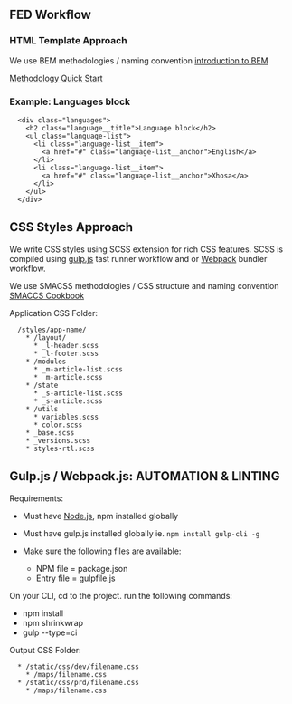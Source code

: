 FED Workflow
------------------

### HTML Template Approach
  We use BEM methodologies / naming convention
  [introduction to BEM](http://getbem.com/introduction/)

  [Methodology Quick Start](https://en.bem.info/methodology/quick-start/)


### Example: Languages block
  ```
    <div class="languages">
      <h2 class="language__title">Language block</h2>
      <ul class="language-list">
        <li class="language-list__item">
          <a href="#" class="language-list__anchor">English</a>
        </li>
        <li class="language-list__item">
          <a href="#" class="language-list__anchor">Xhosa</a>
        </li>
      </ul>
    </div>
  ```

## CSS Styles Approach
  We write CSS styles using SCSS extension for rich CSS features.
  SCSS is compiled using [gulp.js](https://gulpjs.com/) tast runner workflow and or [Webpack](webpack.js) bundler workflow.

  We use SMACSS methodologies / CSS structure and naming convention
  [SMACCS Cookbook](  https://smacss.com/book/)

  Application CSS Folder:
  ```
    /styles/app-name/
      * /layout/
        * _l-header.scss
        * _l-footer.scss
      * /modules
        * _m-article-list.scss
        * _m-article.scss
      * /state
        * _s-article-list.scss
        * _s-article.scss
      * /utils
        * variables.scss
        * color.scss
      * _base.scss
      * _versions.scss
      * styles-rtl.scss
  ```

Gulp.js / Webpack.js: AUTOMATION & LINTING
----------------------------------------
  Requirements:
  * Must have [Node.js](https://nodejs.org/en/), npm installed globally
  * Must have gulp.js installed globally ie. `npm install gulp-cli -g`

  * Make sure the following files are available:
    * NPM file = package.json
    * Entry file = gulpfile.js

  On your CLI, cd to the project.
  run the following commands:
  * npm install
  * npm shrinkwrap
  * gulp --type=ci



  Output CSS Folder:
  ```
    * /static/css/dev/filename.css
      * /maps/filename.css
    * /static/css/prd/filename.css
      * /maps/filename.css
  ```
